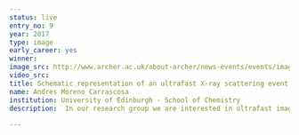 ```yaml
---
status: live
entry_no: 9
year: 2017
type: image 
early_career: yes 
winner: 
image_src: http://www.archer.ac.uk/about-archer/news-events/events/image-comp/gallery-2017/09_Entry_800.jpg
video_src: 
title: Schematic representation of an ultrafast X-ray scattering event. The image represents the X-ray experiment along with the equations necessary to carry out the HPC simulation of the problem. 
name: Andres Moreno Carrascosa
institution: University of Edinburgh - School of Chemistry
description:  In our research group we are interested in ultrafast imaging, i.e. the art of visualizing chemical events as they happen in real time using state-of-the-art simulations and experiments. In terms of the simulations, we rely on HPC resources such as Archer. Our simulations have two elements; the first is a quantum dynamics simulation of the quantum evolution of the nuclear and electronic motion in a molecule excited by an ultra short optical laser pulse. The second consists of advanced calculations that aim to predict the X-ray scattering signal obtained using a X-ray free-electron laser.<br />		The image tries to evoke the critical link between experiment, theory, and computations within this procedure. While the colourful pictures rely on the real experiment, the equations behind show the physical frame we have used to explain the whole process. In this image, schematic representations of the molecule and false-colour X-ray and electron beams are used to illustrate the concepts of real pump-probe diffraction experiments.<br />		Image has been created using only Adobe Illustrator 2017 and Adobe Photoshop 2017. 
  
---
```

